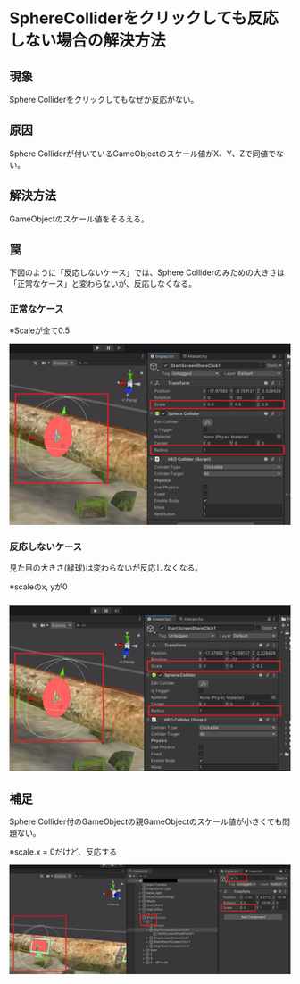# SphereColliderをクリックしても反応しない場合の解決方法

## 現象
Sphere Colliderをクリックしてもなぜか反応がない。

## 原因
Sphere Colliderが付いているGameObjectのスケール値がX、Y、Zで同値でない。

## 解決方法
GameObjectのスケール値をそろえる。

## 罠
下図のように「反応しないケース」では、Sphere Colliderのみための大きさは「正常なケース」と変わらないが、反応しなくなる。

### 正常なケース

※Scaleが全て0.5

![SphereCollider_1](img/SphereCollider_1.jpg)

### 反応しないケース

見た目の大きさ(緑球)は変わらないが反応しなくなる。

※scaleのx, yが0

![SphereCollider_2](img/SphereCollider_2.jpg)


## 補足
Sphere Collider付のGameObjectの親GameObjectのスケール値が小さくても問題ない。

※scale.x = 0だけど、反応する

![SphereCollider_3](img/SphereCollider_3.jpg)

